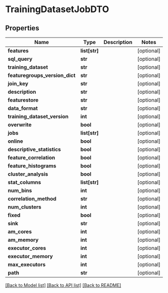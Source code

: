 # TrainingDatasetJobDTO

## Properties
Name | Type | Description | Notes
------------ | ------------- | ------------- | -------------
**features** | **list[str]** |  | [optional] 
**sql_query** | **str** |  | [optional] 
**training_dataset** | **str** |  | [optional] 
**featuregroups_version_dict** | **str** |  | [optional] 
**join_key** | **str** |  | [optional] 
**description** | **str** |  | [optional] 
**featurestore** | **str** |  | [optional] 
**data_format** | **str** |  | [optional] 
**training_dataset_version** | **int** |  | [optional] 
**overwrite** | **bool** |  | [optional] 
**jobs** | **list[str]** |  | [optional] 
**online** | **bool** |  | [optional] 
**descriptive_statistics** | **bool** |  | [optional] 
**feature_correlation** | **bool** |  | [optional] 
**feature_histograms** | **bool** |  | [optional] 
**cluster_analysis** | **bool** |  | [optional] 
**stat_columns** | **list[str]** |  | [optional] 
**num_bins** | **int** |  | [optional] 
**correlation_method** | **str** |  | [optional] 
**num_clusters** | **int** |  | [optional] 
**fixed** | **bool** |  | [optional] 
**sink** | **str** |  | [optional] 
**am_cores** | **int** |  | [optional] 
**am_memory** | **int** |  | [optional] 
**executor_cores** | **int** |  | [optional] 
**executor_memory** | **int** |  | [optional] 
**max_executors** | **int** |  | [optional] 
**path** | **str** |  | [optional] 

[[Back to Model list]](../README.md#documentation-for-models) [[Back to API list]](../README.md#documentation-for-api-endpoints) [[Back to README]](../README.md)


